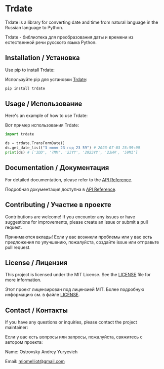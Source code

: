 # Trdate

Trdate is a library for converting date and time from natural language in the Russian language to Python.

Trdate - библиотека для преобразования даты и времени из естественной речи русского языка Python.

## Installation / Установка

Use pip to install Trdate:

Используйте pip для установки [Trdate](https://pypi.org/search/?q=trdate):

```python
pip install trdate
```

 
## Usage / Использование

Here's an example of how to use Trdate:

Вот пример использования Trdate:

```python
import trdate

ds = trdate.TransFormDate()
ds.get_date_list("3 июля 23 год 23 59") # 2023-07-03 23:59:00
print(ds) # ['3DD', '7MM', '23YY', '2023YY', '23HH', '59MI']

```

## Documentation / Документация

For detailed documentation, please refer to the [API Reference](https://github.com/miomelliot/trdate).

Подробная документация доступна в [API Reference](https://github.com/miomelliot/trdate).

## Contributing / Участие в проекте

Contributions are welcome! If you encounter any issues or have suggestions for improvements, please create an issue or submit a pull request.

Принимаются вклады! Если у вас возникли проблемы или у вас есть предложения по улучшению, пожалуйста, создайте issue или отправьте pull request.

## License / Лицензия

This project is licensed under the MIT License. See the [LICENSE](LICENSE) file for more information.

Этот проект лицензирован под лицензией MIT. Более подробную информацию см. в файле [LICENSE](LICENSE).

## Contact / Контакты

If you have any questions or inquiries, please contact the project maintainer:

Если у вас есть вопросы или запросы, пожалуйста, свяжитесь с автором проекта:

Name: Ostrovsky Andrey Yuryevich

Email: <miomelliot@gmail.com>
